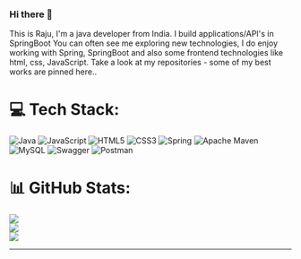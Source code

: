 ### Hi there 👋
This is Raju, I'm a java developer from India. I build applications/API's in SpringBoot
You can often see me exploring new technologies, I do enjoy working with Spring, SpringBoot and also some frontend technologies like html, css, JavaScript. Take a look at my repositories - some of my best works are pinned here..


# 💻 Tech Stack:
![Java](https://img.shields.io/badge/java-%23ED8B00.svg?style=flat&logo=java&logoColor=white) ![JavaScript](https://img.shields.io/badge/javascript-%23323330.svg?style=flat&logo=javascript&logoColor=%23F7DF1E) ![HTML5](https://img.shields.io/badge/html5-%23E34F26.svg?style=flat&logo=html5&logoColor=white) ![CSS3](https://img.shields.io/badge/css3-%231572B6.svg?style=flat&logo=css3&logoColor=white) ![Spring](https://img.shields.io/badge/spring-%236DB33F.svg?style=flat&logo=spring&logoColor=white) ![Apache Maven](https://img.shields.io/badge/Apache%20Maven-C71A36?style=flat&logo=Apache%20Maven&logoColor=white) ![MySQL](https://img.shields.io/badge/mysql-%2300f.svg?style=flat&logo=mysql&logoColor=white) ![Swagger](https://img.shields.io/badge/-Swagger-%23Clojure?style=flat&logo=swagger&logoColor=white) ![Postman](https://img.shields.io/badge/Postman-FF6C37?style=flat&logo=postman&logoColor=white)
# 📊 GitHub Stats:
![](https://github-readme-stats.vercel.app/api?username=rajumb0232&theme=vision-friendly-dark&hide_border=false&include_all_commits=false&count_private=false)<br/>
![](https://github-readme-streak-stats.herokuapp.com/?user=rajumb0232&theme=default&hide_border=false)<br/>
![](https://github-readme-stats.vercel.app/api/top-langs/?username=rajumb0232&theme=default&hide_border=false&include_all_commits=false&count_private=false&layout=compact)

---


<!-- Proudly created with GPRM ( https://gprm.itsvg.in ) -->
